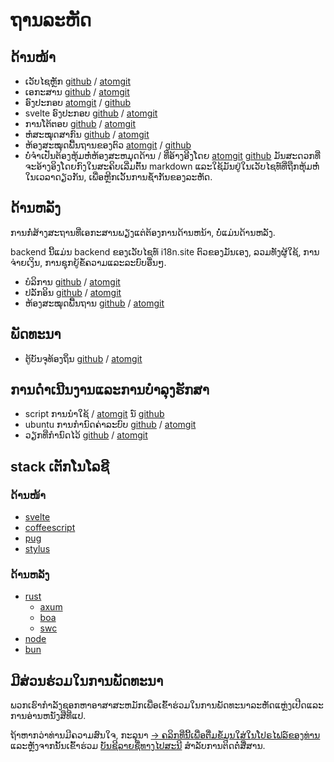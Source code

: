 # ຖານລະຫັດ

## ດ້ານໜ້າ

* ເວັບໄຊຫຼັກ [github](https://github.com/i18n-site/site) / [atomgit](https://atomgit.com/i18n/proto)
* ເອກະສານ [github](https://github.com/i18n-site/md) / [atomgit](https://atomgit.com/i18n/md)
* ອົງປະກອບ [atomgit](https://atomgit.com/i18n/18x) / [github](https://github.com/i18n-site/18x)
* svelte ອົງປະກອບ [github](https://github.com/i18n-site/plugin) / [atomgit](https://atomgit.com/i18n/plugin)
* ການໂຕ້ຕອບ [github](https://github.com/i18n-site/proto) / [atomgit](https://atomgit.com/i18n/proto)
* ຫໍສະໝຸດສາກົນ [github](https://github.com/i18n-site/lib) / [atomgit](https://atomgit.com/i18n/lib)
* ຫ້ອງສະໝຸດພື້ນຖານຂອງຕົວ [atomgit](https://atomgit.com/i18n/ie) / [github](https://github.com/i18n-site/ie)
* ບໍ່ຈໍາເປັນຕ້ອງຫຸ້ມຫໍ່ຫ້ອງສະຫມຸດດ້ານ / ທີ່ອ້າງອີງໂດຍ [atomgit](https://atomgit.com/i18n/x) [github](https://github.com/i18n-site/x)
  ມັນສະດວກທີ່ຈະອ້າງອິງໂດຍກົງໃນສະຄິບເລີ່ມຕົ້ນ markdown ແລະໃຊ້ມັນຢູ່ໃນເວັບໄຊທ໌ທີ່ຖືກຫຸ້ມຫໍ່ໃນເວລາດຽວກັນ, ເພື່ອຫຼີກເວັ້ນການຊ້ໍາກັນຂອງລະຫັດ.

## ດ້ານຫລັງ

ການກໍ່ສ້າງສະຖານທີ່ເອກະສານພຽງແຕ່ຕ້ອງການດ້ານຫນ້າ, ບໍ່ແມ່ນດ້ານຫລັງ.

backend ນີ້ແມ່ນ backend ຂອງເວັບໄຊທ໌ i18n.site ຕົວຂອງມັນເອງ, ລວມທັງຜູ້ໃຊ້, ການຈ່າຍເງິນ, ການຊຸກຍູ້ຂໍ້ຄວາມແລະລະບົບອື່ນໆ.

* ບໍລິການ [github](https://github.com/i18n-api/srv) / [atomgit](https://atomgit.com/i18n-api/srv)
* ປລັກອິນ [github](https://github.com/i18n-api/pub) / [atomgit](https://atomgit.com/i18n-api/pub)
* ຫ້ອງສະໝຸດພື້ນຖານ [github](https://github.com/i18n-site/rust) / [atomgit](https://atomgit.com/i18n/rust)

## ພັດທະນາ

* ຕູ້ບັນຈຸທ້ອງຖິ່ນ [github](https://github.com/i18n-api/srv.docker) / [atomgit](https://atomgit.com/i18n-api/srv.docker)

## ການດໍາເນີນງານແລະການບໍາລຸງຮັກສາ

* script ການນຳໃຊ້ / [atomgit](https://atomgit.com/i18n-ops/ops) ນ໌ [github](https://github.com/i18n-ops/ops)
* ubuntu ການກຳນົດຄ່າລະບົບ [github](https://github.com/i18n-ops/ubuntu) / [atomgit](https://atomgit.com/i18n-ops/ubuntu)
* ວຽກທີ່ກຳນົດໄວ້ [github](https://github.com/i18n-cron/cron) / [atomgit](https://atomgit.com/i18n/cron)

## stack ເຕັກໂນໂລຊີ

### ດ້ານໜ້າ

* [svelte](//svelte.dev)
* [coffeescript](//coffeescript.org)
* [pug](https://github.com/pugjs/pug)
* [stylus](https://stylus.com)

### ດ້ານຫລັງ

* [rust](//rust.org)
  * [axum](//github.com/tokio-rs/axum)
  * [boa](//github.com/boa-dev/boa)
  * [swc](//swc.rs)
* [node](//nodejs.org)
* [bun](//bun.dev)

## ມີສ່ວນຮ່ວມໃນການພັດທະນາ

ພວກເຮົາກໍາລັງຊອກຫາອາສາສະຫມັກເພື່ອເຂົ້າຮ່ວມໃນການພັດທະນາລະຫັດແຫຼ່ງເປີດແລະການອ່ານຫນັງສືທີ່ແປ.

ຖ້າຫາກວ່າທ່ານມີຄວາມສົນໃຈ, ກະລຸນາ [→ ຄລິກທີ່ນີ້ເພື່ອຕື່ມຂໍ້ມູນໃສ່ໃນໂປຣໄຟລ໌ຂອງທ່ານ](https://ggl.link/i18n) ແລະຫຼັງຈາກນັ້ນເຂົ້າຮ່ວມ [ບັນຊີລາຍຊື່ທາງໄປສະນີ](https://groups.google.com/u/2/g/i18n-site) ສໍາລັບການຕິດຕໍ່ສື່ສານ.